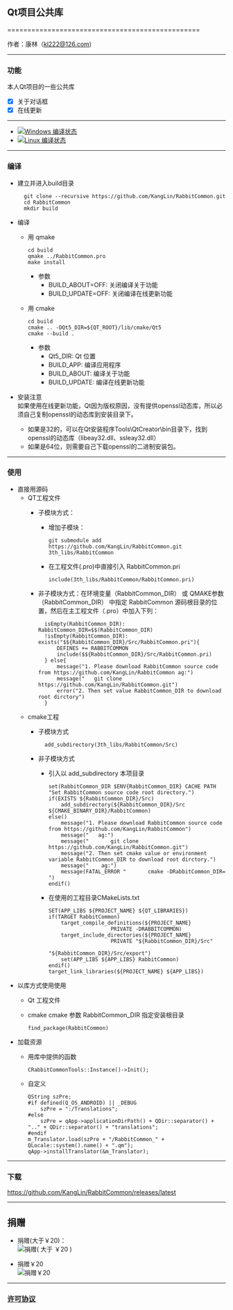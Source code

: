 ## Qt项目公共库

================================================

作者：康林（kl222@126.com)

------------------------------------------------

### 功能

本人Qt项目的一些公共库

- [x] 关于对话框
- [x] 在线更新

------------------------------------------------

- [![Windows 编译状态](https://ci.appveyor.com/api/projects/status/cy6jwbbysuj7t1wp/branch/master?svg=true)](https://ci.appveyor.com/project/KangLin/rabbitcommon/branch/master)
- [![Linux 编译状态](https://travis-ci.org/KangLin/RabbitCommon.svg?branch=master)](https://travis-ci.org/KangLin/RabbitCommon)

------------------------------------------------

### 编译
- 建立并进入build目录

        git clone --recursive https://github.com/KangLin/RabbitCommon.git
        cd RabbitCommon
        mkdir build

- 编译
  + 用 qmake 

        cd build
        qmake ../RabbitCommon.pro
        make install

      * 参数
        - BUILD_ABOUT=OFF: 关闭编译关于功能
        - BUILD_UPDATE=OFF: 关闭编译在线更新功能
          
  + 用 cmake
  
        cd build
        cmake .. -DQt5_DIR=${QT_ROOT}/lib/cmake/Qt5
        cmake --build .

      * 参数
        - Qt5_DIR: Qt 位置
        - BUILD_APP: 编译应用程序
        - BUILD_ABOUT: 编译关于功能
        - BUILD_UPDATE: 编译在线更新功能
        
- 安装注意  
如果使用在线更新功能，Qt因为版权原因，没有提供openssl动态库，所以必须自己复制openssl的动态库到安装目录下。
    - 如果是32的，可以在Qt安装程序Tools\QtCreator\bin目录下，找到openssl的动态库（libeay32.dll、ssleay32.dll）
    - 如果是64位，则需要自己下载openssl的二进制安装包。

------------------------------------------------

### 使用
- 直接用源码
  + QT工程文件
    - 子模块方式：
      + 增加子模块：
      
            git submodule add https://github.com/KangLin/RabbitCommon.git 3th_libs/RabbitCommon
      
      + 在工程文件(.pro)中直接引入 RabbitCommon.pri

            include(3th_libs/RabbitCommon/RabbitCommon.pri)

    - 非子模块方式：在环境变量（RabbitCommon_DIR） 或 QMAKE参数 （RabbitCommon_DIR） 
      中指定 RabbitCommon 源码根目录的位置，然后在主工程文件（.pro）中加入下列：
    
            isEmpty(RabbitCommon_DIR): RabbitCommon_DIR=$$(RabbitCommon_DIR)
            !isEmpty(RabbitCommon_DIR): exists("$${RabbitCommon_DIR}/Src/RabbitCommon.pri"){
                DEFINES += RABBITCOMMON
                include($${RabbitCommon_DIR}/Src/RabbitCommon.pri)
            } else{
                message("1. Please download RabbitCommon source code from https://github.com/KangLin/RabbitCommon ag:")
                message("   git clone https://github.com/KangLin/RabbitCommon.git")
                error("2. Then set value RabbitCommon_DIR to download root dirctory")
            }
    
  + cmake工程
    - 子模块方式
    
            add_subdirectory(3th_libs/RabbitCommon/Src)
        
    - 非子模块方式
      + 引入以 add_subdirectory 本项目录
      
            set(RabbitCommon_DIR $ENV{RabbitCommon_DIR} CACHE PATH "Set RabbitCommon source code root directory.")
            if(EXISTS ${RabbitCommon_DIR}/Src)
                add_subdirectory(${RabbitCommon_DIR}/Src ${CMAKE_BINARY_DIR}/RabbitCommon)
            else()
                message("1. Please download RabbitCommon source code from https://github.com/KangLin/RabbitCommon")
                message("   ag:")
                message("       git clone https://github.com/KangLin/RabbitCommon.git")
                message("2. Then set cmake value or environment variable RabbitCommon_DIR to download root dirctory.")
                message("    ag:")
                message(FATAL_ERROR "       cmake -DRabbitCommon_DIR= ")
            endif()
            
      + 在使用的工程目录CMakeLists.txt
      
            SET(APP_LIBS ${PROJECT_NAME} ${QT_LIBRARIES})
            if(TARGET RabbitCommon)
                target_compile_definitions(${PROJECT_NAME}
                                PRIVATE -DRABBITCOMMON)
                target_include_directories(${PROJECT_NAME}
                                PRIVATE "${RabbitCommon_DIR}/Src"
                                        "${RabbitCommon_DIR}/Src/export")
                set(APP_LIBS ${APP_LIBS} RabbitCommon)
            endif()
            target_link_libraries(${PROJECT_NAME} ${APP_LIBS})

- 以库方式使用使用
  + Qt 工程文件
  + cmake
    cmake 参数 RabbitCommon_DIR 指定安装根目录
    
        find_package(RabbitCommon)

- 加载资源
  + 用库中提供的函数

        CRabbitCommonTools::Instance()->Init();

  + 自定义
  
        QString szPre;    
        #if defined(Q_OS_ANDROID) || _DEBUG
            szPre = ":/Translations";
        #else
            szPre = qApp->applicationDirPath() + QDir::separator() + ".." + QDir::separator() + "translations";
        #endif
        m_Translator.load(szPre + "/RabbitCommon_" + QLocale::system().name() + ".qm");
        qApp->installTranslator(&m_Translator);
        
------------------------------------------------

### 下载
https://github.com/KangLin/RabbitCommon/releases/latest

------------------------------------------------

## 捐赠
- 捐赠(大于￥20)：  
![捐赠( 大于 ￥20 )](https://raw.githubusercontent.com/KangLin/Tasks/master/Src/Resource/image/Contribute.png "捐赠(大于￥20)")

- 捐赠￥20  
![捐赠￥20](https://raw.githubusercontent.com/KangLin/Tasks/master/Src/Resource/image/Contribute20.png "捐赠￥20")

------------------------------------------------

### [许可协议](License.md "License.md")
